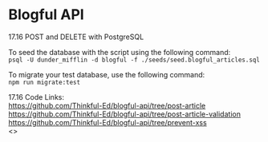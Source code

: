 # Blogful API

17.16 POST and DELETE with PostgreSQL

To seed the database with the script using the following command:  
    `psql -U dunder_mifflin -d blogful -f ./seeds/seed.blogful_articles.sql`

To migrate your test database, use the following command:  
    `npm run migrate:test`

17.16 Code Links:  
<https://github.com/Thinkful-Ed/blogful-api/tree/post-article>  
<https://github.com/Thinkful-Ed/blogful-api/tree/post-article-validation>  
<https://github.com/Thinkful-Ed/blogful-api/tree/prevent-xss>  
<>  


